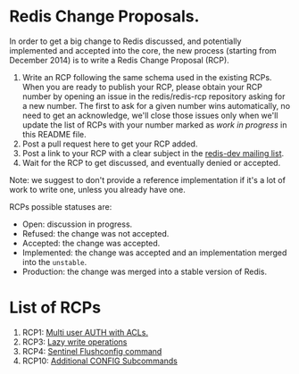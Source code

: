 Redis Change Proposals.
===

In order to get a big change to Redis discussed, and potentially implemented
and accepted into the core, the new process (starting from December 2014)
is to write a Redis Change Proposal (RCP).

1. Write an RCP following the same schema used in the existing RCPs. When you are ready to publish your RCP, please obtain your RCP number by opening an issue in the redis/redis-rcp repository asking for a new number. The first to ask for a given number wins automatically, no need to get an acknowledge, we'll close those issues only when we'll update the list of RCPs with your number marked as *work in progress* in this README file.
2. Post a pull request here to get your RCP added.
3. Post a link to your RCP with a clear subject in the [redis-dev mailing list](https://groups.google.com/forum/#!forum/redis-dev). 
4. Wait for the RCP to get discussed, and eventually denied or accepted.

Note: we suggest to don't provide a reference implementation if it's a lot of work to write one, unless you already have one.

RCPs possible statuses are:

* Open: discussion in progress.
* Refused: the change was not accepted.
* Accepted: the change was accepted.
* Implemented: the change was accepted and an implementation merged into the `unstable`.
* Production: the change was merged into a stable version of Redis.

List of RCPs
===

1. RCP1: [Multi user AUTH with ACLs.](https://github.com/redis/redis-rcp/blob/master/RCP1.md)
1. RCP3: [Lazy write operations](https://github.com/redis/redis-rcp/blob/master/RCP3.md)
1. RCP4: [Sentinel Flushconfig command](https://github.com/redis/redis-rcp/blob/master/RCP4.md)
1. RCP10: [Additional CONFIG Subcommands](https://github.com/redis/redis-rcp/blob/master/RCP10.md)
